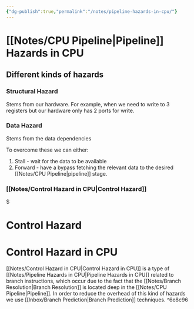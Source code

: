 ```yaml
---
{"dg-publish":true,"permalink":"/notes/pipeline-hazards-in-cpu/"}
---
```




# [[Notes/CPU Pipeline\|Pipeline]] Hazards in CPU

## Different kinds of hazards
### Structural Hazard
Stems from our hardware.
For example, when we need to write to 3 registers but our hardware only has 2 ports for write.

### Data Hazard
Stems from the data dependencies

To overcome these we can either:
1. Stall - wait for the data to be available
2. Forward - have a bypass fetching the relevant data to the desired [[Notes/CPU Pipeline\|pipeline]] stage.

### [[Notes/Control Hazard in CPU\|Control Hazard]]

<div class="transclusion internal-embed is-loaded"><div class="markdown-embed">

$<div class="markdown-embed-title">

# Control Hazard

</div>





# Control Hazard in CPU
[[Notes/Control Hazard in CPU\|Control Hazard in CPU]] is a type of [[Notes/Pipeline Hazards in CPU\|Pipeline Hazards in CPU]] related to branch instructions, which occur due to the fact that the [[Notes/Branch Resolution\|Branch Resolution]] is located deep in the [[Notes/CPU Pipeline\|Pipeline]]. In order to reduce the overhead of this kind of hazards we use [[Inbox/Branch Prediction\|Branch Prediction]] techniques. ^6e8c96

</div></div>
